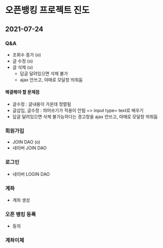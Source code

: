 # 오픈뱅킹 프로젝트 진도

## 2021-07-24 

### Q&A
- 조회수 증가 (o)
- 글 수정 (o)
- 글 삭제 (o)
	- 답글 달려있으면 삭제 불가
	- ajax 안쓰고, 야매로 모달창 띄워둠

#### 해결해야 할 문제점
- 글수정 : 글내용이 가운데 정렬됨
- 글삽입, 글수정 : 띄어쓰기가 적용이 안됨 => input type= text로 배우기
- 답글 달려있으면 삭제 불가능하다는 경고창을 ajax 안쓰고, 야매로 모달창 띄워둠


### 회원가입
- JOIN DAO (o)
- 네이버 JOIN DAO

### 로그인
- 네이버 LOGIN DAO

### 계좌
- 계좌 생성

### 오픈 뱅킹 등록
- 동의

### 계좌이체
